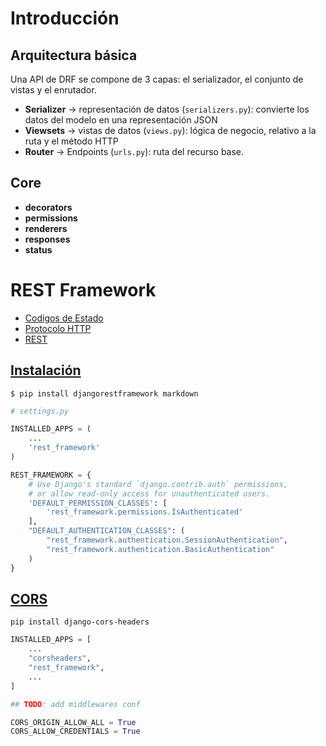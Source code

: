 # Introducción

## Arquitectura básica​

Una API de DRF se compone de 3 capas: el serializador, el conjunto de vistas y el enrutador.​

- **Serializer** → representación de datos (`serializers.py`): convierte los datos del modelo en una representación JSON​
- **Viewsets** → vistas de datos (`views.py`): lógica de negocio, relativo a la ruta y el método HTTP​
- **Router** → Endpoints (`urls.py`): ruta del recurso base.

## Core

- **decorators**
- **permissions**
- **renderers**
- **responses**
- **status**

# REST Framework

- [Codigos de Estado](https://es.wikipedia.org/wiki/Anexo:C%C3%B3digos_de_estado_HTTP)
- [Protocolo HTTP](https://developer.mozilla.org/es/docs/Web/HTTP/Overview)
- [REST](https://es.wikipedia.org/wiki/Transferencia_de_Estado_Representacional)

## [Instalación](https://www.django-rest-framework.org/#installation)

    $ pip install djangorestframework markdown

```py
# settings.py

INSTALLED_APPS = (
    ...
    'rest_framework'
)

REST_FRAMEWORK = {
    # Use Django's standard `django.contrib.auth` permissions,
    # or allow read-only access for unauthenticated users.
    'DEFAULT_PERMISSION_CLASSES': [
        'rest_framework.permissions.IsAuthenticated'
    ],
    "DEFAULT_AUTHENTICATION_CLASSES": (
        "rest_framework.authentication.SessionAuthentication",
        "rest_framework.authentication.BasicAuthentication"
    )
}
```

## [CORS](https://pypi.org/project/django-cors-headers/)

    pip install django-cors-headers

```py
INSTALLED_APPS = [
    ...
    "corsheaders",
    "rest_framework",
    ...
]

## TODO: add middlewares conf

CORS_ORIGIN_ALLOW_ALL = True
CORS_ALLOW_CREDENTIALS = True
```
